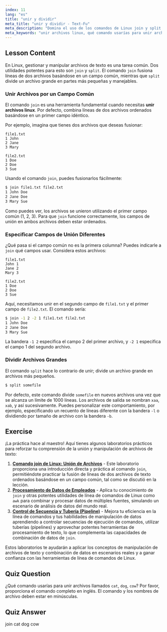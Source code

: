 ```yaml
---
index: 11
lang: "es"
title: "unir y dividir"
meta_title: "unir y dividir - Text-Fu"
meta_description: "Domina el uso de los comandos de Linux join y split. Aprende a unir archivos eficientemente basándote en campos comunes y a dividir archivos grandes en partes más pequeñas. Esta guía cubre qué comando usarías para unir archivos llamados gato, perro, vaca y otros ejemplos prácticos."
meta_keywords: "unir archivos linux, qué comando usarías para unir archivos, comando join linux, comando split linux, manipulación de archivos, línea de comandos, procesamiento de texto"
---
```


## Lesson Content

En Linux, gestionar y manipular archivos de texto es una tarea común. Dos utilidades potentes para esto son `join` y `split`. El comando `join` fusiona líneas de dos archivos basándose en un campo común, mientras que `split` divide un archivo grande en partes más pequeñas y manejables.

### Unir Archivos por un Campo Común

El comando `join` es una herramienta fundamental cuando necesitas **unir archivos linux**. Por defecto, combina líneas de dos archivos ordenados basándose en un primer campo idéntico.

Por ejemplo, imagina que tienes dos archivos que deseas fusionar:

```plaintext
file1.txt
1 John
2 Jane
3 Mary

file2.txt
1 Doe
2 Doe
3 Sue
```

Usando el comando `join`, puedes fusionarlos fácilmente:

```bash
$ join file1.txt file2.txt
1 John Doe
2 Jane Doe
3 Mary Sue
```

Como puedes ver, los archivos se unieron utilizando el primer campo común (1, 2, 3). Para que `join` funcione correctamente, los campos de unión en ambos archivos deben estar ordenados.

### Especificar Campos de Unión Diferentes

¿Qué pasa si el campo común no es la primera columna? Puedes indicarle a `join` qué campos usar. Considera estos archivos:

```plaintext
file1.txt
John 1
Jane 2
Mary 3

file2.txt
1 Doe
2 Doe
3 Sue
```

Aquí, necesitamos unir en el segundo campo de `file1.txt` y el primer campo de `file2.txt`. El comando sería:

```bash
$ join -1 2 -2 1 file1.txt file2.txt
1 John Doe
2 Jane Doe
3 Mary Sue
```

La bandera `-1 2` especifica el campo 2 del primer archivo, y `-2 1` especifica el campo 1 del segundo archivo.

### Dividir Archivos Grandes

El comando `split` hace lo contrario de unir; divide un archivo grande en archivos más pequeños.

```bash
$ split somefile
```

Por defecto, este comando divide `somefile` en nuevos archivos una vez que se alcanza un límite de 1000 líneas. Los archivos de salida se nombran `xaa`, `xab`, y así sucesivamente. Puedes personalizar este comportamiento, por ejemplo, especificando un recuento de líneas diferente con la bandera `-l` o dividiendo por tamaño de archivo con la bandera `-b`.

## Exercise

¡La práctica hace al maestro! Aquí tienes algunos laboratorios prácticos para reforzar tu comprensión de la unión y manipulación de archivos de texto:

1. **[Comando join de Linux: Unión de Archivos](https://labex.io/es/labs/linux-linux-join-command-file-joining-219193)** - Este laboratorio proporciona una introducción directa y práctica al comando `join`, permitiéndote practicar la fusión de líneas de dos archivos de texto ordenados basándose en un campo común, tal como se discutió en la lección.
2. **[Procesamiento de Datos de Empleados](https://labex.io/es/labs/linux-processing-employees-data-388132)** - Aplica tu conocimiento de `join` y otras potentes utilidades de línea de comandos de Linux como `awk` para combinar y procesar datos de múltiples fuentes, simulando un escenario de análisis de datos del mundo real.
3. **[Control de Secuencia y Tubería (Pipeline)](https://labex.io/es/labs/linux-sequence-control-and-pipeline-17994)** - Mejora tu eficiencia en la línea de comandos y tus habilidades de manipulación de datos aprendiendo a controlar secuencias de ejecución de comandos, utilizar tuberías (pipelines) y aprovechar potentes herramientas de procesamiento de texto, lo que complementa las capacidades de combinación de datos de `join`.

Estos laboratorios te ayudarán a aplicar los conceptos de manipulación de archivos de texto y combinación de datos en escenarios reales y a ganar confianza con las herramientas de línea de comandos de Linux.

## Quiz Question

¿Qué comando usarías para unir archivos llamados `cat`, `dog`, `cow`? Por favor, proporciona el comando completo en inglés. El comando y los nombres de archivo deben estar en minúsculas.

## Quiz Answer

join cat dog cow
